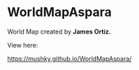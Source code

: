 # WorldMapAspara

World Map created by **James Ortiz.**

View here:

https://mushky.github.io/WorldMapAspara/
